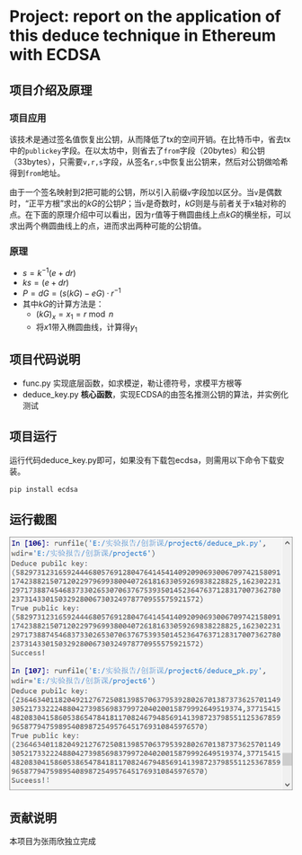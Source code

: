 # Project: report on the application of this deduce technique in Ethereum with ECDSA

## 项目介绍及原理

### 项目应用

该技术是通过签名值恢复出公钥，从而降低了tx的空间开销。在比特币中，省去tx中的`publickey`字段。在以太坊中，则省去了`from`字段（20bytes）和公钥（33bytes），只需要`v,r,s`字段，从签名`r,s`中恢复出公钥来，然后对公钥做哈希得到`from`地址。

由于一个签名映射到2把可能的公钥，所以引入前缀`v`字段加以区分。当`v`是偶数时，“正平方根”求出的$kG$的公钥$P$；当`v`是奇数时，$kG$则是与前者关于x轴对称的点。在下面的原理介绍中可以看出，因为`r`值等于椭圆曲线上点$kG$的横坐标，可以求出两个椭圆曲线上的点，进而求出两种可能的公钥值。

### 原理

- $s=k^{-1}(e+dr)$
- $ks=(e+dr)$
- $P=dG=(s(kG)-eG)·r^{-1}$
- 其中$kG$的计算方法是：
  - $(k G)_{x}=x_{1}=r \bmod n$
  - 将$x1$带入椭圆曲线，计算得$y_1$

## 项目代码说明

- func.py 实现底层函数，如求模逆，勒让德符号，求模平方根等
- deduce_key.py  **核心函数**，实现ECDSA的由签名推测公钥的算法，并实例化测试

## 项目运行

运行代码deduce_key.py即可，如果没有下载包ecdsa，则需用以下命令下载安装。

```python
pip install ecdsa
```

## 运行截图

![Image text](https://github.com/rainppy/crypto/blob/7234d8779d7cd55db915cb6bfe8979d2fcb7c577/project6/pic/shoot.png)

## 贡献说明

本项目为张雨欣独立完成
